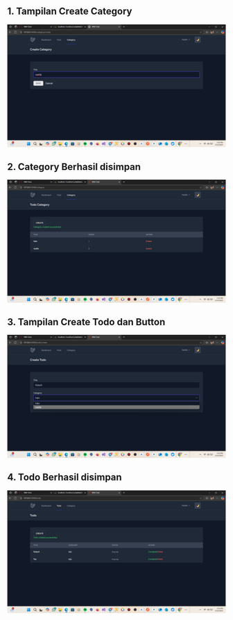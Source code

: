 ## 1. Tampilan Create Category
![alt text](<SCREENSHOT/Ucp1/Screenshot 2025-05-14 172839.png>)

## 2. Category Berhasil disimpan
![alt text](<SCREENSHOT/Ucp1/Screenshot 2025-05-14 172849.png>)

## 3. Tampilan Create Todo dan Button
![alt text](<SCREENSHOT/Ucp1/Screenshot 2025-05-14 172918.png>)

## 4. Todo Berhasil disimpan
![alt text](<SCREENSHOT/Ucp1/Screenshot 2025-05-14 172927.png>)

